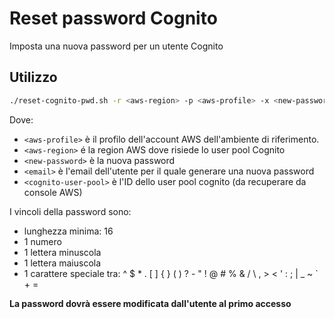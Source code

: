 # Reset password Cognito

Imposta una nuova password per un utente Cognito

## Utilizzo

```bash
./reset-cognito-pwd.sh -r <aws-region> -p <aws-profile> -x <new-password> -e <email> -c <cognito-user-pool>
```
Dove:
- `<aws-profile>` è il profilo dell'account AWS dell'ambiente di riferimento.
- `<aws-region>` é la region AWS dove risiede lo user pool Cognito
- `<new-password>` è la nuova password
- `<email>` è l'email dell'utente per il quale generare una nuova password
- `<cognito-user-pool>` è l'ID dello user pool cognito (da recuperare da console AWS)

I vincoli della password sono:
- lunghezza minima: 16
- 1 numero
- 1 lettera minuscola
- 1 lettera maiuscola
- 1 carattere speciale tra: ^ $ * . [ ] { } ( ) ? - " ! @ # % & / \ , > < ' : ; | _ ~ ` + =

**La password dovrà essere modificata dall'utente al primo accesso**

